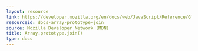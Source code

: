 ```yaml
---
layout: resource
link: https://developer.mozilla.org/en/docs/web/JavaScript/Reference/Global_Objects/Array/join
resourceid: docs-array-prototype-join
source: Mozilla Developer Network (MDN)
title: Array.prototype.join()
type: docs
---
```


